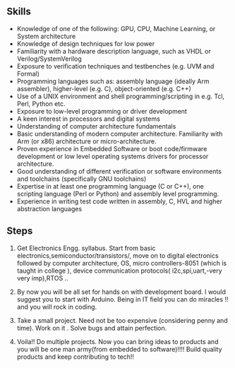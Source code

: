 ## Skills

- Knowledge of one of the following: GPU, CPU, Machine Learning, or System architecture
- Knowledge of design techniques for low power
- Familiarity with a hardware description language, such as VHDL or Verilog/SystemVerilog
- Exposure to verification techniques and testbenches (e.g. UVM and Formal)
- Programming languages such as: assembly language (ideally Arm assembler), higher-level (e.g. C), object-oriented (e.g. C++)
- Use of a UNIX environment and shell programming/scripting in e.g. Tcl, Perl, Python etc.
- Exposure to low-level programming or driver development
- A keen interest in processors and digital systems
- Understanding of computer architecture fundamentals
- Basic understanding of modern computer architecture. Familiarity with Arm (or x86) architecture or micro-architecture.
- Proven experience in Embedded Software or boot code/firmware development or low level operating systems drivers for processor architecture.
- Good understanding of different verification or software environments and  toolchains (specifically GNU toolchains)
- Expertise in at least one programming language (C or C++), one scripting language (Perl or Python) and assembly level programming.
- Experience in writing test code written in assembly, C, HVL and higher abstraction languages



## Steps
1) Get Electronics Engg. syllabus. Start from basic electronics,semiconductor/transistors/, move on to digital electronics followed by computer architecture, OS, micro controllers-8051 (which is taught in college ), device communication protocols( i2c,spi,uart,-very very imp),RTOS ..

2) By now you will be all set  for hands on with development board. I would suggest you to start with Arduino. Being in IT field you can do miracles !! and you will rock in coding.

3) Take a small project. Need not be too expensive (considering penny and time). Work on it . Solve bugs and attain perfection.

4) Voila!! Do multiple projects. Now you can bring ideas to products and you will be one man army(from embedded to software)!!!! Build quality products and keep contributing to tech!!
